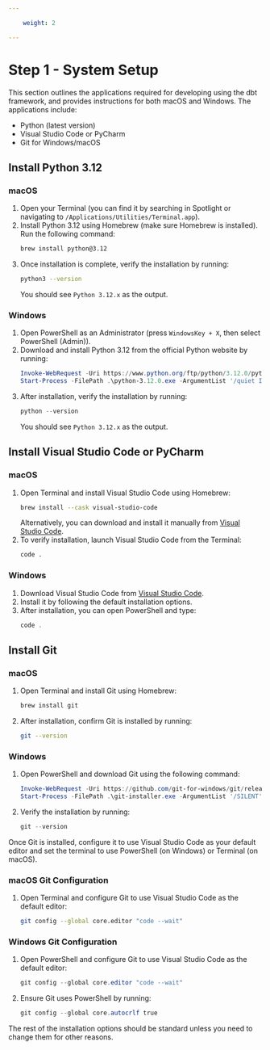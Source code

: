 ```yaml
---

    weight: 2

---
```


# Step 1 - System Setup

This section outlines the applications required for developing using the dbt framework, and provides instructions for both macOS and Windows. The applications include:

- Python (latest version)
- Visual Studio Code or PyCharm
- Git for Windows/macOS

## Install Python 3.12

### macOS

1. Open your Terminal (you can find it by searching in Spotlight or navigating to `/Applications/Utilities/Terminal.app`).
2. Install Python 3.12 using Homebrew (make sure Homebrew is installed). Run the following command:
   ```bash
   brew install python@3.12
   ```
3. Once installation is complete, verify the installation by running:
   ```bash
   python3 --version
   ```
   You should see `Python 3.12.x` as the output.

### Windows

1. Open PowerShell as an Administrator (press `WindowsKey + X`, then select PowerShell (Admin)).
2. Download and install Python 3.12 from the official Python website by running:
   ```powershell
   Invoke-WebRequest -Uri https://www.python.org/ftp/python/3.12.0/python-3.12.0-amd64.exe -OutFile python-3.12.0.exe
   Start-Process -FilePath .\python-3.12.0.exe -ArgumentList '/quiet InstallAllUsers=1 PrependPath=1' -Wait
   ```
3. After installation, verify the installation by running:
   ```powershell
   python --version
   ```
   You should see `Python 3.12.x` as the output.

## Install Visual Studio Code or PyCharm

### macOS

1. Open Terminal and install Visual Studio Code using Homebrew:
   ```bash
   brew install --cask visual-studio-code
   ```
   Alternatively, you can download and install it manually from [Visual Studio Code](https://code.visualstudio.com/).
2. To verify installation, launch Visual Studio Code from the Terminal:
   ```bash
   code .
   ```

### Windows

1. Download Visual Studio Code from [Visual Studio Code](https://code.visualstudio.com/).
2. Install it by following the default installation options.
3. After installation, you can open PowerShell and type:
   ```powershell
   code .
   ```

## Install Git

### macOS

1. Open Terminal and install Git using Homebrew:
   ```bash
   brew install git
   ```
2. After installation, confirm Git is installed by running:
   ```bash
   git --version
   ```

### Windows

1. Open PowerShell and download Git using the following command:
   ```powershell
   Invoke-WebRequest -Uri https://github.com/git-for-windows/git/releases/download/v2.42.0.windows.1/Git-2.42.0-64-bit.exe -OutFile git-installer.exe
   Start-Process -FilePath .\git-installer.exe -ArgumentList '/SILENT' -Wait
   ```
2. Verify the installation by running:
   ```powershell
   git --version
   ```

Once Git is installed, configure it to use Visual Studio Code as your default editor and set the terminal to use PowerShell (on Windows) or Terminal (on macOS).

### macOS Git Configuration

1. Open Terminal and configure Git to use Visual Studio Code as the default editor:
   ```bash
   git config --global core.editor "code --wait"
   ```
   
### Windows Git Configuration

1. Open PowerShell and configure Git to use Visual Studio Code as the default editor:
   ```powershell
   git config --global core.editor "code --wait"
   ```
2. Ensure Git uses PowerShell by running:
   ```powershell
   git config --global core.autocrlf true
   ```

The rest of the installation options should be standard unless you need to change them for other reasons.

